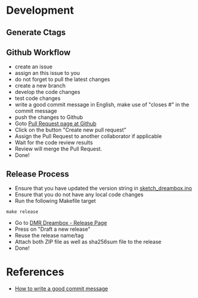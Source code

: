 
# Development

## Generate Ctags

## Github Workflow

- create an issue
- assign an this issue to you
- do not forget to pull the latest changes
- create a new branch
- develop the code changes
- test code changes
- write a good commit message in English, make use of "closes #<ISSUE-ID>" in the commit message
- push the changes to Github
- Goto [Pull Request page at Github](https://github.com/sm7eca/dmr-dreambox/pulls)
- Click on the button "Create new pull request"
- Assign the Pull Request to another collaborator if applicable
- Wait for the code review results
- Review will merge the Pull Request.
- Done!

## Release Process

- Ensure that you have updated the version string in [sketch_dreambox.ino](sketch_dreambox/sketch_dreambox.ino)
- Ensure that you do not have any local code changes
- Run the following Makefile target

```Shell
make release
```

- Go to [DMR Dreambox - Release Page](https://github.com/sm7eca/dmr-dreambox/releases)
- Press on "Draft a new release"
- Reuse the release name/tag
- Attach both ZIP file as well as sha256sum file to the release
- Done!

# References

* [How to write a good commit message](https://chris.beams.io/posts/git-commit/)
